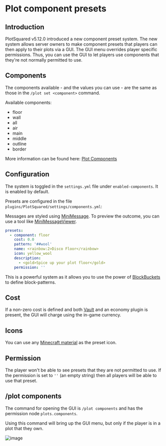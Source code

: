 # Plot component presets

## Introduction

PlotSquared v5.12.0 introduced a new component preset system. The new system allows server owners to make component presets that players can then apply to their plots via a GUI. The GUI menu overrides player specific permissions. Thus, you can use the GUI to let players use components that they're not normally permitted to use.

## Components

The components available - and the values you can use - are the same as those in the `/plot set <component>` command.

Available components:
* floor
* wall
* all
* air
* main
* middle
* outline
* border

More information can be found here: [Plot Components](plot-component-presets.md)

## Configuration

The system is toggled in the `settings.yml` file under `enabled-components`. It is enabled by default.

Presets are configured in the file `plugins/PlotSquared/settings/components.yml`:

Messages are styled using [MiniMessage](https://docs.adventure.kyori.net/minimessage.html). To preview the outcome, you can use a tool like [MiniMessageViewer](https://webui.adventure.kyori.net).

```yaml
presets:
  - component: floor
    cost: 0.0
    pattern: '##wool'
    name: <rainbow:2>Disco Floor</rainbow>
    icon: yellow_wool
    description:
      - <gold>Spice up your plot floor</gold>
    permission: ''
```

This is a powerful system as it allows you to use the power of [BlockBuckets](../block-bucket.md) to define block-patterns.

## Cost

If a non-zero cost is defined  and both [Vault](https://www.spigotmc.org/resources/34315) and an economy plugin is present, the GUI will charge using the in-game currency.

## Icons

You can use any [Minecraft material](https://www.digminecraft.com/lists/item_id_list_pc.php) as the preset icon.

## Permission

The player won't be able to see presets that they are not permitted to use. If the permission is set to `''` (an empty string) then all players will be able to use that preset.

## /plot components

The command for opening the GUI is `/plot components` and has the permission node `plots.components`.

Using this command will bring up the GUI menu, but only if the player is in a plot that they own.

![image](https://i.imgur.com/brFlzw6.png[component_small.png)
